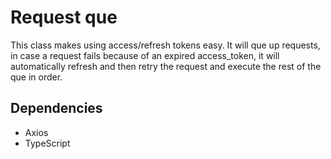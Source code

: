 # Request que
This class makes using access/refresh tokens easy. It will que up requests, in case a request fails because of an expired access_token, it will automatically refresh and then retry the request and execute the rest of the que in order.

## Dependencies
- Axios
- TypeScript
